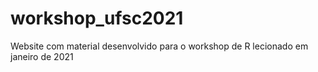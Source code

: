 # workshop_ufsc2021
Website com material desenvolvido para o workshop de R lecionado em janeiro de 2021
